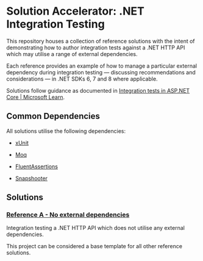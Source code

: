 ﻿# Solution Accelerator: .NET Integration Testing

This repository houses a collection of reference solutions with the intent of demonstrating how to author integration tests against a .NET HTTP API which may utilise a range of external dependencies.

Each reference provides an example of how to manage a particular external dependency during integration testing &mdash; discussing recommendations and considerations &mdash; in .NET SDKs 6, 7 and 8 where applicable.

Solutions follow guidance as documented in [Integration tests in ASP.NET Core | Microsoft Learn](https://learn.microsoft.com/en-au/aspnet/core/test/integration-tests).

## Common Dependencies

All solutions utilise the following dependencies:

- [xUnit](https://github.com/xunit/xunit)

- [Moq](https://github.com/moq/moq)

- [FluentAssertions](https://github.com/fluentassertions/fluentassertions)

- [Snapshooter](https://github.com/SwissLife-OSS/snapshooter)

## Solutions

### [Reference A - No external dependencies](<./Reference A - No external dependencies>)

Integration testing a .NET HTTP API which does not utilise any external dependencies.

This project can be considered a base template for all other reference solutions.
